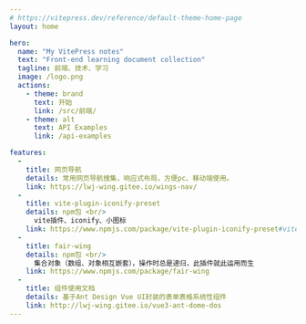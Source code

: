 ```yaml
---
# https://vitepress.dev/reference/default-theme-home-page
layout: home

hero:
  name: "My VitePress notes"
  text: "Front-end learning document collection"
  tagline: 前端、技术、学习
  image: /logo.png
  actions:
    - theme: brand
      text: 开始
      link: /src/前端/
    - theme: alt
      text: API Examples
      link: /api-examples

features:
  - 
    title: 网页导航
    details: 常用网页导航搜集，响应式布局，方便pc、移动端使用。
    link: https://lwj-wing.gitee.io/wings-nav/
  -
    title: vite-plugin-iconify-preset
    details: npm包 <br/>
      vite插件、iconify、小图标
    link: https://www.npmjs.com/package/vite-plugin-iconify-preset#vite-plugin-iconify-preset
  - 
    title: fair-wing
    details: npm包 <br/>
      集合对象（数组、对象相互嵌套），操作时总是递归，此插件就此运用而生
    link: https://www.npmjs.com/package/fair-wing
  - 
    title: 组件使用文档
    details: 基于Ant Design Vue UI封装的表单表格系统性组件
    link: http://lwj-wing.gitee.io/vue3-ant-dome-dos
---
```

